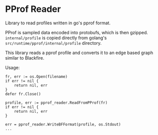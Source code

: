 PProf Reader
============

Library to read profiles written in go's pprof format.

PProf is sampled data encoded into protobufs, which is then gzipped.
`internal/profile` is copied directly from golang's
`src/runtime/pprof/internal/profile` directory.

This library reads a pprof profile and converts it to an edge based graph
similar to Blackfire.

Usage:

```golang
fr, err := os.Open(filename)
if err != nil {
	return nil, err
}
defer fr.Close()

profile, err := pprof_reader.ReadFromPProf(fr)
if err != nil {
	return nil, err
}

err = pprof_reader.WriteBFFormat(profile, os.Stdout)
...
```
